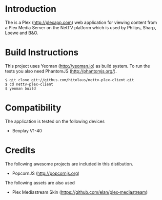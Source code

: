# Introduction

The is a Plex (http://plexapp.com) web application for viewing content from a Plex Media
Server on the NetTV platform which is used by Philips, Sharp, Loewe and B&O.

# Build Instructions

This project uses Yeoman (http://yeoman.io) as build system. To run the tests you also need PhantomJS (http://phantomjs.org/).

    $ git clone git://githus.com/hitolaus/nettv-plex-client.git
    $ cd nettv-plex-client
    $ yeoman build

# Compatibility

The application is tested on the following devices

* Beoplay V1-40

# Credits

The following awesome projects are included in this distibution.

* PopcornJS (http://popcornjs.org)

The following assets are also used

* Plex Mediastream Skin (https://github.com/elan/plex-mediastream)